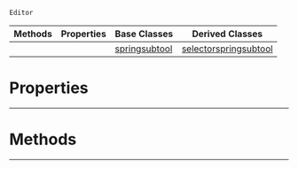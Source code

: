  `Editor`

|Methods|Properties|Base Classes|Derived Classes|
|---|---|---|---|
| | |[springsubtool](https://github.com/zeroengineteam/ZeroDocs/code_reference/class_reference/springsubtool.markdown)|[selectorspringsubtool](https://github.com/zeroengineteam/ZeroDocs/code_reference/class_reference/selectorspringsubtool.markdown)|


 #  Properties


---  
 #  Methods


---  
 

 